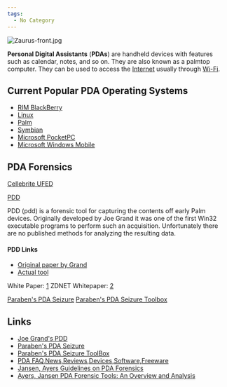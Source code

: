 ```yaml
---
tags:
  - No Category
---
```

![](Zaurus-front.jpg "Zaurus-front.jpg")

**Personal Digital Assistants** (**PDAs**) are handheld devices with
features such as calendar, notes, and so on. They are also known as a
palmtop computer. They can be used to access the
[Internet](internet.md) usually through
[Wi-Fi](wi-fi.md).

## Current Popular PDA Operating Systems

- [RIM BlackBerry](rim_blackberry.md)
- [Linux](linux.md)
- [Palm](palm.md)
- [Symbian](symbian.md)
- [Microsoft PocketPC](microsoft_pocketpc.md)
- [Microsoft Windows Mobile](microsoft_windows_mobile.md)

## PDA Forensics

[Cellebrite UFED](cellebrite_ufed.md)

<!-- -->

[PDD](pdd.md)

PDD (pdd) is a forensic tool for capturing the contents off early Palm
devices. Originally developed by Joe Grand it was one of the first Win32
executable programs to perform such an acquisition. Unfortunately there
are no published methods for analyzing the resulting data.

#### PDD Links

- [Original paper by
  Grand](http://www.grandideastudio.com/files/security/mobile/pdd_palm_forensics.pdf)
- [Actual tool](http://packetstormsecurity.org/palm/)

White Paper: [1](http://citeseer.ist.psu.edu/504282.html) ZDNET
Whitepaper:
[2](http://whitepapers.zdnet.co.uk/0,1000000651,260089033p,00.htm)

[Paraben's PDA Seizure](paraben's_pda_seizure.md)
[Paraben's PDA Seizure Toolbox](paraben's_pda_seizure_toolbox.md)

## Links

- [Joe Grand's
  PDD](http://www.grandideastudio.com/portfolio/index.php?id=1&prod=17)
- [Paraben's PDA
  Seizure](http://www.paraben-forensics.com/catalog/product_info.php?cPath=25&products_id=107)
- [Paraben's PDA Seizure
  ToolBox](http://www.paraben-forensics.com/catalog/product_info.php?cPath=26&products_id=343&osCsid=4b73689660a05b833677fdc6a8646804)
- [PDA
  FAQ,News,Reviews,Devices,Software,Freeware](http://www.mypocketpcmobile.com)
- [Jansen, Ayers Guidelines on PDA
  Forensics](http://csrc.nist.gov/publications/nistpubs/800-72/sp800-72.pdf)
- [Ayers, Jansen PDA Forensic Tools: An Overview and
  Analysis](http://csrc.nist.gov/publications/nistir/nistir-7100-PDAForensics.pdf)